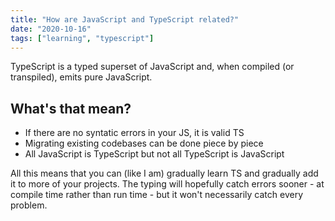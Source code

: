 ```yaml
---
title: "How are JavaScript and TypeScript related?"
date: "2020-10-16"
tags: ["learning", "typescript"]
---
```


TypeScript is a typed superset of JavaScript and, when compiled (or transpiled), emits pure JavaScript.

## What's that mean?

- If there are no syntatic errors in your JS, it is valid TS
- Migrating existing codebases can be done piece by piece
- All JavaScript is TypeScript but not all TypeScript is JavaScript

All this means that you can (like I am) gradually learn TS and gradually add it to more of your projects. The typing will hopefully catch errors sooner - at compile time rather than run time - but it won't necessarily catch every problem.
